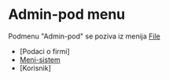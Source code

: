 # Admin-pod menu

Podmenu "Admin-pod" se poziva iz menija [File](../x_sr/x_sr.md)

- [Podaci o firmi]
- [Meni-sistem](ap002_sr/ap002_sr.md)
- [Korisnik]


